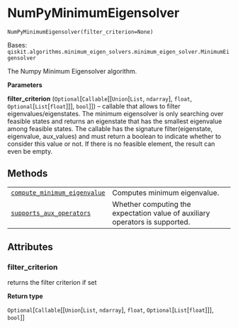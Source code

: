 # NumPyMinimumEigensolver

<span id="undefined" />

`NumPyMinimumEigensolver(filter_criterion=None)`

Bases: `qiskit.algorithms.minimum_eigen_solvers.minimum_eigen_solver.MinimumEigensolver`

The Numpy Minimum Eigensolver algorithm.

**Parameters**

**filter\_criterion** (`Optional`\[`Callable`\[\[`Union`\[`List`, `ndarray`], `float`, `Optional`\[`List`\[`float`]]], `bool`]]) – callable that allows to filter eigenvalues/eigenstates. The minimum eigensolver is only searching over feasible states and returns an eigenstate that has the smallest eigenvalue among feasible states. The callable has the signature filter(eigenstate, eigenvalue, aux\_values) and must return a boolean to indicate whether to consider this value or not. If there is no feasible element, the result can even be empty.

## Methods

|                                                                                                                                                                                                                                                  |                                                                              |
| ------------------------------------------------------------------------------------------------------------------------------------------------------------------------------------------------------------------------------------------------ | ---------------------------------------------------------------------------- |
| [`compute_minimum_eigenvalue`](qiskit.algorithms.NumPyMinimumEigensolver.compute_minimum_eigenvalue#qiskit.algorithms.NumPyMinimumEigensolver.compute_minimum_eigenvalue "qiskit.algorithms.NumPyMinimumEigensolver.compute_minimum_eigenvalue") | Computes minimum eigenvalue.                                                 |
| [`supports_aux_operators`](qiskit.algorithms.NumPyMinimumEigensolver.supports_aux_operators#qiskit.algorithms.NumPyMinimumEigensolver.supports_aux_operators "qiskit.algorithms.NumPyMinimumEigensolver.supports_aux_operators")                 | Whether computing the expectation value of auxiliary operators is supported. |

## Attributes

<span id="undefined" />

### filter\_criterion

returns the filter criterion if set

**Return type**

`Optional`\[`Callable`\[\[`Union`\[`List`, `ndarray`], `float`, `Optional`\[`List`\[`float`]]], `bool`]]
